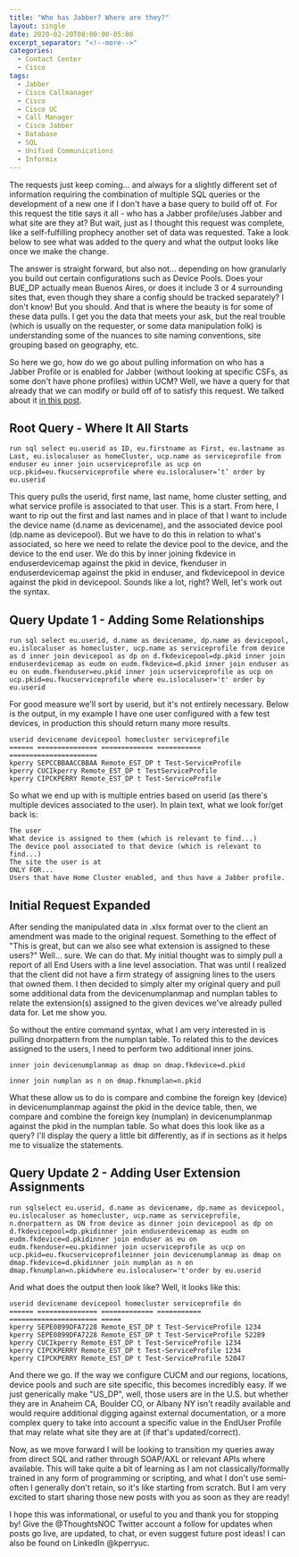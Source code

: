 ```yaml
---
title: "Who has Jabber? Where are they?"
layout: single
date: 2020-02-20T08:00:00-05:00
excerpt_separator: "<!--more-->"
categories:
  - Contact Center
  - Cisco
tags:
  - Jabber
  - Cisco Callmanager
  - Cisco
  - Cisco UC
  - Call Manager
  - Cisco Jabber
  - Database
  - SQL
  - Unified Communications
  - Informix
---
```


The requests just keep coming... and always for a slightly different set of information requiring the combination of multiple SQL queries or the development of a new one if I don't have a base query to build off of. For this request the title says it all - who has a Jabber profile/uses Jabber and what site are they at? But wait, just as I thought this request was complete, like a self-fulfilling prophecy another set of data was requested. Take a look below to see what was added to the query and what the output looks like once we make the change.

<!--more-->

The answer is straight forward, but also not... depending on how granularly you build out certain configurations such as Device Pools. Does your BUE_DP actually mean Buenos Aires, or does it include 3 or 4 surrounding sites that, even though they share a config should be tracked separately? I don't know! But you should. And that is where the beauty is for some of these data pulls. I get you the data that meets your ask, but the real trouble (which is usually on the requester, or some data manipulation folk) is understanding some of the nuances to site naming conventions, site grouping based on geography, etc.

So here we go, how do we go about pulling information on who has a Jabber Profile or is enabled for Jabber (without looking at specific CSFs, as some don't have phone profiles) within UCM? Well, we have a query for that already that we can modify or build off of to satisfy this request. We talked about it [in this post](https://nocthoughts.com/2019/06/20/is-home-cluster-enabled-what-service-profile-is-used.html).

## Root Query - Where It All Starts

```text
run sql select eu.userid as ID, eu.firstname as First, eu.lastname as Last, eu.islocaluser as homeCluster, ucp.name as serviceprofile from enduser eu inner join ucserviceprofile as ucp on ucp.pkid=eu.fkucserviceprofile where eu.islocaluser=’t’ order by eu.userid
```

This query pulls the userid, first name, last name, home cluster setting, and what service profile is associated to that user. This is a start. From here, I want to rip out the first and last names and in place of that I want to include the device name (d.name as devicename), and the associated device pool (dp.name as devicepool). But we have to do this in relation to what's associated, so here we need to relate the device pool to the device, and the device to the end user. We do this by inner joining fkdevice in enduserdevicemap against the pkid in device, fkenduser in enduserdevicemap against the pkid in enduser, and fkdevicepool in device against the pkid in devicepool. Sounds like a lot, right? Well, let's work out the syntax.

## Query Update 1 - Adding Some Relationships

```text
run sql select eu.userid, d.name as devicename, dp.name as devicepool, eu.islocaluser as homecluster, ucp.name as serviceprofile from device as d inner join devicepool as dp on d.fkdevicepool=dp.pkid inner join enduserdevicemap as eudm on eudm.fkdevice=d.pkid inner join enduser as eu on eudm.fkenduser=eu.pkid inner join ucserviceprofile as ucp on ucp.pkid=eu.fkucserviceprofile where eu.islocaluser='t' order by eu.userid
```

For good measure we'll sort by userid, but it's not entirely necessary. Below is the output, in my example I have one user configured with a few test devices, in production this should return many more results.

```text
userid devicename devicepool homecluster serviceprofile
====== =============== ============= =========== ======================
kperry SEPCCBBAACCBBAA Remote_EST_DP t Test-ServiceProfile
kperry CUCIkperry Remote_EST_DP t TestServiceProfile
kperry CIPCKPERRY Remote_EST_DP t Test-ServiceProfile
```

So what we end up with is multiple entries based on userid (as there's multiple devices associated to the user). In plain text, what we look for/get back is:

```text
The user
What device is assigned to them (which is relevant to find...)
The device pool associated to that device (which is relevant to find...)
The site the user is at
ONLY FOR...
Users that have Home Cluster enabled, and thus have a Jabber profile.
```

## Initial Request Expanded

After sending the manipulated data in .xlsx format over to the client an amendment was made to the original request. Something to the effect of "This is great, but can we also see what extension is assigned to these users?" Well... sure. We can do that. My initial thought was to simply pull a report of all End Users with a line level association. That was until I realized that the client did not have a firm strategy of assigning lines to the users that owned them. I then decided to simply alter my original query and pull some additional data from the devicenumplanmap and numplan tables to relate the extension(s) assigned to the given devices we've already pulled data for. Let me show you.

So without the entire command syntax, what I am very interested in is pulling dnorpattern from the numplan table. To related this to the devices assigned to the users, I need to perform two additional inner joins.

```text
inner join devicenumplanmap as dmap on dmap.fkdevice=d.pkid

inner join numplan as n on dmap.fknumplan=n.pkid
```

What these allow us to do is compare and combine the foreign key (device) in devicenumplanmap against the pkid in the device table, then, we compare and combine the foreign key (numplan) in devicenumplanmap against the pkid in the numplan table. So what does this look like as a query? I'll display the query a little bit differently, as if in sections as it helps me to visualize the statements.

## Query Update 2 - Adding User Extension Assignments

```text
run sqlselect eu.userid, d.name as devicename, dp.name as devicepool, eu.islocaluser as homecluster, ucp.name as serviceprofile, n.dnorpattern as DN from device as dinner join devicepool as dp on d.fkdevicepool=dp.pkidinner join enduserdevicemap as eudm on eudm.fkdevice=d.pkidinner join enduser as eu on eudm.fkenduser=eu.pkidinner join ucserviceprofile as ucp on ucp.pkid=eu.fkucserviceprofileinner join devicenumplanmap as dmap on dmap.fkdevice=d.pkidinner join numplan as n on dmap.fknumplan=n.pkidwhere eu.islocaluser='t'order by eu.userid
```

And what does the output then look like? Well, it looks like this: 

```text
userid devicename devicepool homecluster serviceprofile dn
====== =============== ============= =========== ====================== =====
kperry SEPE0899DFA7228 Remote_EST_DP t Test-ServiceProfile 1234
kperry SEPE0899DFA7228 Remote_EST_DP t Test-ServiceProfile 52289
kperry CUCIkperry Remote_EST_DP t Test-ServiceProfile 1234
kperry CIPCKPERRY Remote_EST_DP t Test-ServiceProfile 1234
kperry CIPCKPERRY Remote_EST_DP t Test-ServiceProfile 52047
```

And there we go. If the way we configure CUCM and our regions, locations, device pools and such are site specific, this becomes incredibly easy. If we just generically make "US_DP", well, those users are in the U.S. but whether they are in Anaheim CA, Boulder CO, or Albany NY isn't readily available and would require additional digging against external documentation, or a more complex query to take into account a specific value in the EndUser Profile that may relate what site they are at (if that's updated/correct). 

Now, as we move forward I will be looking to transition my queries away from direct SQL and rather through SOAP/AXL or relevant APIs where available. This will take quite a bit of learning as I am not classically/formally trained in any form of programming or scripting, and what I don't use semi-often I generally don't retain, so it's like starting from scratch. But I am very excited to start sharing those new posts with you as soon as they are ready!

I hope this was informational, or useful to you and thank you for stopping by! Give the @ThoughtsNOC Twitter account a follow for updates when posts go live, are updated, to chat, or even suggest future post ideas! I can also be found on LinkedIn @kperryuc.
